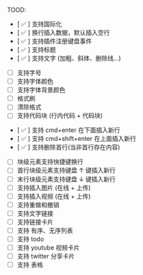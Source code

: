 TOOD:

- [ ✅ ] 支持国际化
- [ ✅ ] 换行插入数据，默认插入空行
- [ ✅ ] 支持插件注册键盘事件
- [ ✅ ] 支持标题
- [ ✅ ] 支持文字 (加粗、斜体、删除线...)
- [ ] 支持字号
- [ ] 支持字体颜色
- [ ] 支持字体背景颜色
- [ ] 格式刷
- [ ] 清除格式
- [ ] 支持代码块 (行内代码 + 代码块)
- [ ✅ ] 支持 cmd+enter 在下面插入新行
- [ ✅ ] 支持 cmd+shift+enter 在上面插入新行
- [ ✅ ] 支持删除首行(当非首行存在内容)
- [ ] 块级元素支持快捷键换行
- [ ] 首行块级元素支持键盘 ↑ 键插入新行
- [ ] 末行块级元素支持键盘 ↓ 键插入新行
- [ ] 支持插入图片 (在线 + 上传)
- [ ] 支持插入视频 (在线 + 上传)
- [ ] 支持重做和撤销
- [ ] 支持文字链接
- [ ] 支持链接卡片
- [ ] 支持 有序、无序列表
- [ ] 支持 todo
- [ ] 支持 youtube 视频卡片
- [ ] 支持 twitter 分享卡片
- [ ] 支持 表格
